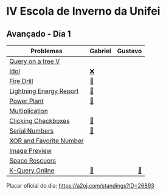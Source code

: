 # IV Escola de Inverno da Unifei

## Avançado - Dia 1

Problemas | Gabriel | Gustavo
--------- | ------ | ------:
[Query on a tree V](http://www.spoj.com/problems/QTREE5/)   |  |
[Idol](https://icpcarchive.ecs.baylor.edu/index.php?option=onlinejudge&page=show_problem&problem=4285)   | [:x:](6274-Gabriel.cpp) | 
[Fire Drill](https://icpcarchive.ecs.baylor.edu/index.php?option=onlinejudge&page=show_problem&problem=3067)  | [:balloon:](5066-Gabriel.cpp) | 
[Lightning Energy Report](https://icpcarchive.ecs.baylor.edu/index.php?option=onlinejudge&page=show_problem&problem=3062) | [:balloon:](5061-Gabriel.cpp) |
[Power Plant](https://icpcarchive.ecs.baylor.edu/index.php?option=onlinejudge&page=show_problem&problem=4448) | [:balloon:](6437-Gabriel.cpp) | 
[Multiplication](https://icpcarchive.ecs.baylor.edu/index.php?option=onlinejudge&page=show_problem&problem=197) |  | 
[Clicking Checkboxes](https://icpcarchive.ecs.baylor.edu/index.php?option=onlinejudge&page=show_problem&problem=2206) | [:balloon:](4205-Gabriel.cpp) | 
[Serial Numbers](https://icpcarchive.ecs.baylor.edu/index.php?option=onlinejudge&page=show_problem&problem=3065) | [:balloon:](5064-Gabriel.cpp) | 
[XOR and Favorite Number](http://codeforces.com/problemset/problem/617/E) | | 
[Image Preview](http://codeforces.com/problemset/problem/650/B) | | 
[Space Rescuers](http://codeforces.com/problemset/problem/106/E)| | 
[K-Query Online](http://www.spoj.com/problems/KQUERYO/) | [:balloon:](KQUERYO-Gabriel.cpp) | [:balloon:](KQUERYO-Gustavo.cpp) 

Placar oficial do dia:
https://a2oj.com/standings?ID=26893
